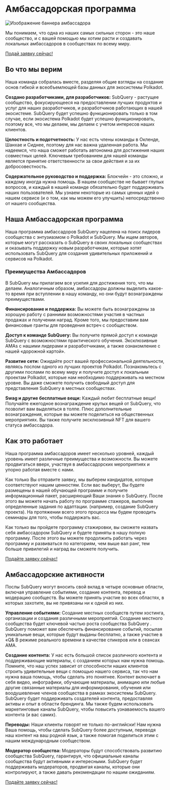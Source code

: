 # Амбассадорская программа

![Изображение баннера амбассадора](/assets/img/ambassador_banner.png)

Мы понимаем, что одна из наших самых сильных сторон - это наше сообщество, и с вашей помощью мы хотим расти и создавать локальных амбассадоров в сообществах по всему миру.

[Подай заявку сейчас!](https://forms.gle/GXBbJ6LDpNfM2v1X6)

## Во что мы верим

Наша команда собралась вместе, разделяя общие взгляды на создание основ гибкой и всеобъемлющей базы данных для экосистемы Polkadot.

**Создано разработчиками, для разработчиков:** SubQuery - растущее сообщество, фокусирующееся на предоставлении лучших продуктов и услуг для наших разработчиков, и разработчиков работающих в нашей экосистеме. SubQuery будет успешно функционировать только в том случае, если экосистема Polkadot будет успешно функционировать, поэтому все, что мы делаем, мы делаем с учетом интересов наших клиентов.

**Целостность и подотчетность:** У нас есть члены команды в Окленде, Шанхае и Сиднее, поэтому для нас важна удаленная работа. Мы надеемся, что наша сможет работать автономна для достижения наших совместных целей. Ключевым требованием для нашей команды является принятие ответственности за свои действия и за их добросовестность.

**Содержательное руководство и поддержка:** Блокчейн - это сложно, и каждому иногда нужна помощь. В нашем сообществе не бывает глупых вопросов, и каждый в нашей команде обязательно будет поддерживать наших пользователей. Мы узнаем некоторые из самых ценных идей о нашем сервисе (и о том, как мы можем его улучшить) непосредственно от нашего сообщества.

## Наша Амбассадорская программа

Наша программа амбассадоров SubQuery нацелена на поиск лидеров сообщества с энтузиазмом о Polkadot и SubQuery. Мы ищем авторов, которые могут рассказать о SubQuery в своих локальных сообществах и оказывать поддержку новым разработчикам, которые хотят использовать SubQuery для создания удивительных приложений и сервисов на Polkadot.

### Преимущества Амбассадоров

В SubQuery мы прилагаем все усилия для достижения того, что мы делаем. Аналогичным образом, амбассадоры должны выделить какое-то время при вступлении в нашу команду, но они будут вознаграждены преимуществами.

**Финансирование и поддержка:** Вы можете быть вознаграждены за хорошую работу с ранними возможностями участия в частных продажах и получении наград. Кроме того, мы предоставим вам финансовые гранты для проведения встреч с сообществом.

**Доступ к команде SubQuery:** Вы получите прямой доступ к команде SubQuery с возможностями практического обучения. Эксклюзивные AMAs с нашими лидерами и разработчиками, а также ознакомление с нашей «дорожной картой».

**Развитие сети:** Ожидайте рост вашей профессиональной деятельности, являясь послом одного из лучших проектов Polkadot. Познакомьтесь с другими послами по всему миру и получите доступ к локальным проектам Polkadot, которые нам необходимо поддерживать на местном уровне. Вы даже сможете получить свободный доступ для представления SubQuery в местных сообществах.

**Swag и другие бесплатные вещи:** Каждый любит бесплатные вещи! Получайте ежегодное вознаграждение крутых вещей от SubQuery, что позволит вам выделяться в толпе. Плюс дополнительные вознаграждения, которые вы можете поделиться на общественных мероприятиях. Вы также получите эксклюзивный NFT для вашего статуса амбассадора.

## Как это работает

Наша программа амбассадоров имеет несколько уровней, каждый уровень имеет различные преимущества и возможности. Вы можете продвигаться вверх, участвуя в амбассадорских мероприятиях и упорно работая вместе с нами.

Как только Вы отправите заявку, мы выберем кандидатов, которые соответствуют нашим ценностям. Если вас выберут, Вы будете размещены в нашей обучающей программе и получите информационный пакет, расширяющий Ваши знания о SubQuery. После этого вы можете начать работу по программе стажеров, выполнив определенные задания по адаптации. (например, создание SubQuery проекта). На протяжении всего этого процесса мы будем проводить семинары для того, чтобы поддержать вас.

Как только вы пройдете программу стажировки, вы сможете назвать себя амбассадором SubQuery и будете приняты в нашу полную программу. После этого вы можете продолжить работать через программу и развиваться по категориям, чем выше вал ранг, тем больше привилегий и наград вы сможете получить.

[Подайте заявку сейчас!](https://forms.gle/GXBbJ6LDpNfM2v1X6)

## Амбассадорские активности

Послы SubQuery могут вносить свой вклад в четыре основные области, включая управление событиями, создание контента, перевод и модерацию сообществ. Вы можете принять участие во всех областях, в которых захотите, вы не привязаны ни к одной из них.

**Управление событиями:** Создание местных сообществ путем хостинга, организации и создания различными мероприятий. Создание местного сообщества будет ключевой частью роста сообщества SubQuery . SubQuery поможет вам обеспечить финансирование событий, посылая уникальные вещи, которые будут выданы бесплатно, а также участие в «Q& В режиме реального времени в качестве спикеров или в сеансах АМА.

**Создание контента:** У нас есть большой список различного контента и поддерживающие материалы, с созданием которых нам нужна помощь. Помните, что наш успех зависит от способности наших клиентов строить удивительные вещи с помощью нашего сервиса, так что нам нужна ваша помощь, чтобы сделать это понятнее. Контент включает в себя видео, инфографики, обучающие материалы, анимацию или любые другие связанные материалы для информирования, обучения или воодушевление членов сообщества в рамках экосистемы SubQuery. SubQuery будет поддерживать создателей контента, предоставляя активы и опыт в области брендинга. Мы также будем использовать маркетинговые каналы SubQuery, чтобы повысить узнаваемость вашего контента (и вас самих).

**Переводы:** Наши клиенты говорят не только по-английски! Нам нужна Ваша помощь, чтобы сделать SubQuery более доступным, переводя наш контент на ваш родной язык, а также помогая поделиться этим с нашим международным сообществом.

**Модератор сообщества:** Модераторы будут способствовать развитию сообщества SubQuery, гарантируя, что официальные каналы сообщества будут активными и интересными. SubQuery будет поддерживать модераторов, продвигая каналы, которые они контролируют, а также давать рекомендации по нашим ожиданиям.

[Подайте заявку сейчас!](https://forms.gle/GXBbJ6LDpNfM2v1X6)